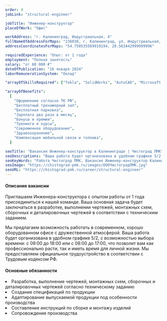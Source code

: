 ```yaml
---
order: 4
jobLink: "structural-engineer"

jobTitle: "Инженер-конструктор"
placeOfWork: "Офис"

workAddress: "г. Калининград, Индустриальная, 4"
fullNameOfAddressForMaps: "236038, г. Калининград, ул. Индустриальная, 4"
addressCoordinatesForMaps: "54.750535569919194, 20.563442999999996"

requiredExperience: "Опыт: от 1 года"
employment: "Полная занятость"
salary: "от 60 000 ₽"
dateOfPublication: "16 января 2024"
laborRemunerationSystem: "Оклад"

"arrayOfSkillsRequired": ["Tekla", "SolidWorks", "AutoCAD", "Microsoft Office", "Adobe Acrobat", "Высшее образование"]

"arrayOfBenefits":
  [
    "Оформление согласно ТК РФ",
    "Бесплатный тренажерный зал",
    "Бесплатная парковка",
    "Зарплата два раза в месяц",
    "Бонусы и премии",
    "Тренинги и курсы",
    "Современное оборудование",
    "Здравоохранение",
    "Компенсация мобильной связи и топлива",
  ]

seoTitle: "Вакансия Инженер-конструктор в Калининграде | Чистоград ПМК"
seoDescriptions: "Ваша работа будет организована в удобном графике 5/2, с возможностью выбора времени: с 09:00 до 18:00 или c 08:00 до 17:00. Официальное трудоустройство в соответствии с Трудовым кодексом РФ"
seoKeyWords: "Работа Чистоград ПМК, Вакансия Инженер-конструктор Калининград, вакансия Инженер-конструктор чистоград пмк Калининград, работа Инженер-конструктор Калининград"
seoImage: "https://chistograd-pmk.ru/images/ОООЧистоградПМК.jpg"
seoURL: "https://chistograd-pmk.ru/career/structural-engineer"
---
```


#### Описание вакансии

Приглашаем Инженера-конструктора с опытом работы от 1 года присоединиться к нашей команде. Ваша основная задача будет заключаться в разработке, выполнении чертежей, монтажных схем, сборочных и деталировочных чертежей в соответствии с техническим заданием.

Мы предлагаем возможность работать в современном, хорошо оборудованном офисе с дружественной атмосферой. Ваша работа будет организована в удобном графике 5/2, с возможностью выбора времени: с 09:00 до 18:00 или c 08:00 до 17:00, что позволит вам как профессионально расти, так и иметь время для личной жизни. Мы предоставляем официальное трудоустройство в соответствии с Трудовым кодексом РФ. 

#### Основные обязанности

<li>Разработка, выполнение чертежей, монтажных схем, сборочных и деталировочных чертежей согласно техническому заданию</li>
<li>Создание спецификаций по продукции</li>
<li>Адаптирование выпускаемой продукции под особенности производства</li>
<li>Составление инструкций по сборке и монтажу изделий</li>
<li>Сопровождение производства</li>